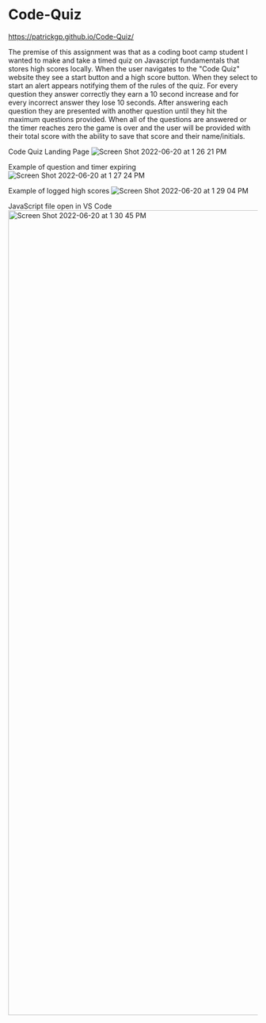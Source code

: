 # Code-Quiz

https://patrickgp.github.io/Code-Quiz/

The premise of this assignment was that as a coding boot camp student I wanted to make and take a timed quiz on Javascript fundamentals that stores high scores locally. When the user navigates to the "Code Quiz" website they see a start button and a high score button. When they select to start an alert appears notifying them of the rules of the quiz. For every question they answer correctly they earn a 10 second increase and for every incorrect answer they lose 10 seconds. After answering each question they are presented with another question until they hit the maximum questions provided. When all of the questions are answered or the timer reaches zero the game is over and the user will be provided with their total score with the ability to save that score and their name/initials.

Code Quiz Landing Page
![Screen Shot 2022-06-20 at 1 26 21 PM](https://user-images.githubusercontent.com/86730331/174653437-f3905e36-3912-4335-91bd-7095977799e7.png)

Example of question and timer expiring
![Screen Shot 2022-06-20 at 1 27 24 PM](https://user-images.githubusercontent.com/86730331/174654589-c8fbe2e7-25ab-492e-b303-1de9139fe2b5.png)

Example of logged high scores
![Screen Shot 2022-06-20 at 1 29 04 PM](https://user-images.githubusercontent.com/86730331/174653479-f1779c7f-a806-459a-892c-5c16e7a5a291.png)

JavaScript file open in VS Code
<img width="1624" alt="Screen Shot 2022-06-20 at 1 30 45 PM" src="https://user-images.githubusercontent.com/86730331/174653483-f2d64016-6055-4632-97b6-0d8ed794292f.png">
